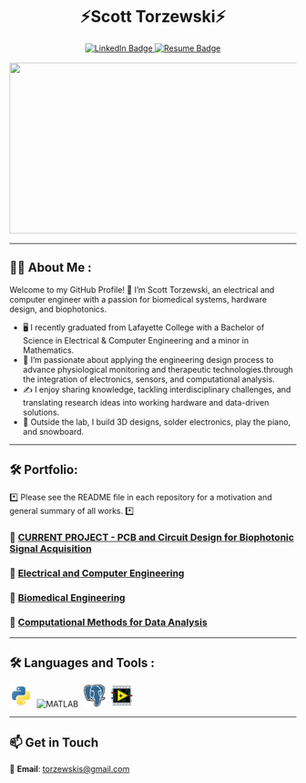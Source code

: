 <div align="center">
  <h1> ⚡Scott Torzewski⚡</h1>
</div>

<div id="badges" align="center">
  <a href="https://linkedin.com/in/scott-torzewski/" target="_blank">
    <img src="https://img.shields.io/badge/LinkedIn-blue?style=for-the-badge&logo=linkedin&logoColor=white" alt="LinkedIn Badge"/>
  </a>
  <a href="https://github.com/ScottTorzewski/ScottTorzewski/raw/main/Electrical & Computer Engineering Resume.docx (5).pdf" download>
    <img src="https://img.shields.io/badge/Resume-gold?style=for-the-badge&logo=adobeacrobatreader&logoColor=white" alt="Resume Badge"/>
  </a>
</div>

<br>

<div align="center">
  <img src="https://media.giphy.com/media/l378c04F2fjeZ7vH2/giphy.gif" width="600" height="300"/>
</div>

---

## :man_technologist: About Me :

Welcome to my GitHub Profile! 👋
I’m Scott Torzewski, an electrical and computer engineer with a passion for biomedical systems, hardware design, and biophotonics.

- 🖥️ I recently graduated from Lafayette College with a Bachelor of Science in Electrical & Computer Engineering and a minor in Mathematics.
- 🧬 I’m passionate about applying the engineering design process to advance physiological monitoring and therapeutic technologies.through the integration of electronics, sensors, and computational analysis.
- ✍️ I enjoy sharing knowledge, tackling interdisciplinary challenges, and translating research ideas into working hardware and data-driven solutions.
- 🎹 Outside the lab, I build 3D designs, solder electronics, play the piano, and snowboard.

<!---
ScottTorzewski/ScottTorzewski is a ✨ special ✨ repository because its `README.md` (this file) appears on your GitHub profile.
You can click the Preview link to take a look at your changes.
--->

---

## 🛠️ Portfolio:
*️⃣ Please see the README file in each repository for a motivation and general summary of all works. *️⃣

### 🔹 **[CURRENT PROJECT - PCB and Circuit Design for Biophotonic Signal Acquisition](https://github.com/ScottTorzewski/BioSignal-PCB-System)**

### 🔹 **[Electrical and Computer Engineering](https://github.com/ScottTorzewski/Electrical-and-Computer-Engineering)**  

### 🔹 **[Biomedical Engineering](https://github.com/ScottTorzewski/Biomedical-Engineering)**  

### 🔹 **[Computational Methods for Data Analysis](https://github.com/ScottTorzewski/Computational-Methods-for-Data-Analysis)**  

---
## :hammer_and_wrench: Languages and Tools :

<div>
  <img src="https://github.com/devicons/devicon/blob/master/icons/python/python-original.svg" title="Python" alt="Python" width="40" height="40"/>&nbsp;
  <img src="https://upload.wikimedia.org/wikipedia/commons/2/21/Matlab_Logo.png" title="MATLAB" alt="MATLAB" width="40" height="40"/>&nbsp;
  <img src="https://github.com/devicons/devicon/blob/master/icons/postgresql/postgresql-original.svg" title="SQL" alt="SQL" width="40" height="40"/>&nbsp;
  <img src="./Icons/labview.png" title="LabVIEW" alt="LabVIEW" width="40" height="40"/>
</div>

---

  ## 📫 Get in Touch  
📩 **Email**: torzewskis@gmail.com    

